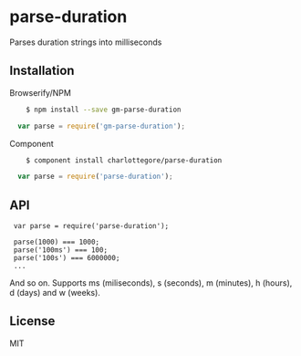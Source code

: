 # parse-duration

  Parses duration strings into milliseconds

## Installation

Browserify/NPM

```sh
    $ npm install --save gm-parse-duration
```

```js
  var parse = require('gm-parse-duration');
```

Component

```sh
    $ component install charlottegore/parse-duration
```

```js
  var parse = require('parse-duration');
```

## API

     var parse = require('parse-duration');
     
     parse(1000) === 1000; 
     parse('100ms') === 100;
     parse('100s') === 6000000;
     ...

  And so on. Supports ms (miliseconds), s (seconds), m (minutes), h (hours), d (days) and w (weeks).

## License

  MIT
